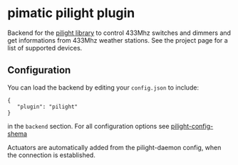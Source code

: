 pimatic pilight plugin
======================

Backend for the [pilight library](https://github.com/pilight/pilight) to control 433Mhz switches 
and dimmers and get informations from 433Mhz weather stations. See the project page for a list of 
supported devices.

Configuration
-------------
You can load the backend by editing your `config.json` to include:

    { 
       "plugin": "pilight"
    }

in the `backend` section. For all configuration options see 
[pilight-config-shema](pilight-config-shema.html)

Actuators are automatically added from the pilight-daemon config, when the connection is established. 